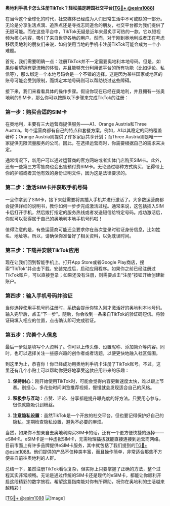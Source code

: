 **奥地利手机卡怎么注册TikTok？轻松搞定跨国社交平台[[TG💪+ @esim1088](https://t.me/s/esim1088)]**

在当今这个全球化的时代，社交媒体已经成为人们日常生活中不可或缺的一部分。无论是分享生活点滴、追热点还是寻找志同道合的朋友，社交平台都为我们提供了无限可能。而在这些平台中，TikTok无疑是近年来最炙手可热的一款。它以短视频为核心内容，吸引了来自世界各地的用户。然而，对于刚到奥地利或者正在考虑移居奥地利的朋友们来说，如何使用当地的手机卡注册TikTok可能会成为一个小难题。

首先，我们需要明确一点：注册TikTok并不一定需要奥地利本地号码。但是，如果你希望拥有更流畅的体验，并且能够充分利用该平台的所有功能（比如评论、私信等），那么绑定一个本地号码会是一个不错的选择。这是因为某些国家或地区的账号可能会受到限制，而绑定本地号码则可以帮助绕过这些障碍。

接下来，我们来看看具体的操作步骤。假设你现在已经在奥地利，并且拥有一张奥地利的SIM卡，那么你可以按照以下步骤来完成TikTok的注册：

### 第一步：购买合适的SIM卡

在奥地利，主要有三大运营商提供服务——A1、Orange Austria和Three Austria。每个运营商都有自己的特点和套餐方案。例如，A1以其稳定的网络覆盖著称；Orange Austria则提供了许多家庭共享计划；而Three Austria则是唯一一家提供无限流量服务的公司。因此，在选择运营商时，你需要根据自己的需求来决定。

通常情况下，新用户可以通过运营商的官方网站或者实体门店购买SIM卡。此外，还有一些第三方零售商也会出售预付费SIM卡。无论通过哪种方式购买，记得带上你的护照或者其他有效的身份证明文件，因为这是法律要求的。

### 第二步：激活SIM卡并获取手机号码

一旦你拿到了SIM卡，接下来就需要将其插入手机并进行激活了。大多数运营商都会提供详细的说明书，教你如何一步步完成激活过程。通常来说，这包括插入SIM卡后打开手机，然后拨打指定的服务热线或者发送短信给特定号码。成功激活后，你就可以获得属于自己的奥地利本地手机号码啦！

值得注意的是，有些运营商可能还会要求你在首次登录时验证身份信息，比如姓名、地址等。所以，请确保你准备好了相关资料，以免耽误时间。

### 第三步：下载并安装TikTok应用

现在让我们回到智能手机上。打开App Store或者Google Play商店，搜索“TikTok”并点击下载。安装完成后，启动应用程序。如果你之前已经注册过TikTok账户，可以直接登录；如果还没有注册，则需要点击“注册”按钮开始创建新账户。

### 第四步：输入手机号码并验证

当你选择使用手机号码注册时，系统会提示你输入刚才激活好的奥地利本地号码。输入完毕后，点击“下一步”。随后，你会收到一条来自TikTok的验证码短信。将验证码填入相应的位置，点击确认即可完成验证。

### 第五步：完善个人信息

最后一步就是填写个人资料了。你可以上传头像、设置昵称、添加简介等内容。同时，也可以选择关注一些感兴趣的创作者或者话题，以便更快地融入社区氛围。

到这里为止，恭喜你！你已经成功用奥地利手机卡注册了TikTok账号。不过，这里还有几个小贴士可以帮助你更好地享受这款应用带来的乐趣：

1. **保持耐心**：刚开始使用TikTok时，可能会觉得内容更新速度太快，难以跟上节奏。别担心，多花些时间浏览推荐视频，慢慢就会发现适合自己的风格。
   
2. **积极参与互动**：点赞、评论、分享都是提升曝光度的好方法。只要用心参与，很快就能吸引到粉丝。
   
3. **注意隐私设置**：虽然TikTok是一个开放的社交平台，但也要记得保护好自己的隐私。定期检查隐私设置，避免不必要的麻烦。

当然，如果你不想亲自去奥地利购买SIM卡的话，还有一个更方便快捷的选择——eSIM卡。eSIM卡是一种虚拟SIM卡，无需物理插拔就能直接连接到运营商网络。目前市面上有许多品牌提供eSIM卡服务，其中就包括了我们提到的[TG💪+ @esim1088](https://t.me/s/esim1088)。他们提供的产品不仅种类丰富，而且操作简单，非常适合那些不方便亲自前往奥地利的人群。

总结一下，虽然注册TikTok看似复杂，但实际上只要掌握了正确的方法，整个过程其实非常顺畅。无论是通过传统的SIM卡还是现代的eSIM卡，都能让你顺利开启这段精彩的数字旅程。希望这篇指南能对你有所帮助，祝你在奥地利的生活越来越精彩！

[[TG💪+ @esim1088](https://t.me/s/esim1088) ![Image](https://i.postimg.cc/4NQfJmqS/Snipaste-2025-05-13-00-14-12.png)]